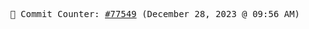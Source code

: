 <p align="center">
    <samp>
        📮 Commit Counter: <a href="https://github.com/Javascript-void0/Javascript-void0/commits/main">#77549</a> (December 28, 2023 @ 09:56 AM)
    </samp>
</p>